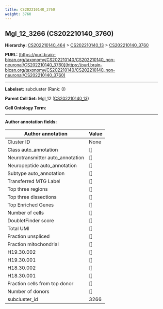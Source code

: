 ```yaml
---
title: CS202210140_3760
weight: 3760
---
```

## Mgl_12_3266 (CS202210140_3760)
<b>Hierarchy: </b>
[CS202210140_464](../CS202210140_464) >
[CS202210140_13](../CS202210140_13) >
[CS202210140_3760](../CS202210140_3760)

**PURL:** [https://purl.brain-bican.org/taxonomy/CS202210140/CS202210140_non-neuronal/CS202210140_3760](https://purl.brain-bican.org/taxonomy/CS202210140/CS202210140_non-neuronal/CS202210140_3760)

---


**Labelset:** subcluster (Rank: 0)

**Parent Cell Set:** Mgl_12 ([CS202210140_13](../CS202210140_13))



**Cell Ontology Term:** 

[MARKER GENES.]: #


---

[TRANSFERRED ANNOTATIONS.]: #


[AUTHOR ANNOTATION FIELDS.]: #


**Author annotation fields:**

| Author annotation | Value |
|-------------------|-------|
|Cluster ID|None|
|Class auto_annotation|[]|
|Neurotransmitter auto_annotation|[]|
|Neuropeptide auto_annotation|[]|
|Subtype auto_annotation|[]|
|Transferred MTG Label|[]|
|Top three regions|[]|
|Top three dissections|[]|
|Top Enriched Genes|[]|
|Number of cells|[]|
|DoubletFinder score|[]|
|Total UMI|[]|
|Fraction unspliced|[]|
|Fraction mitochondrial|[]|
|H19.30.002|[]|
|H19.30.001|[]|
|H18.30.002|[]|
|H18.30.001|[]|
|Fraction cells from top donor|[]|
|Number of donors|[]|
|subcluster_id|3266|
